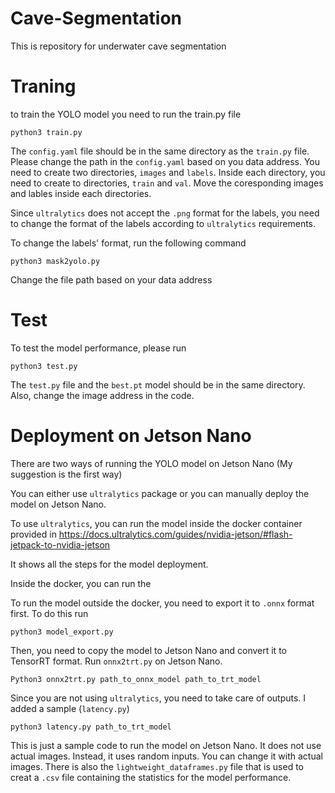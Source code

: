 # Cave-Segmentation
This is repository for underwater cave segmentation 

# Traning


to train the YOLO model you need to run the train.py file

`python3 train.py`

The `config.yaml` file should be in the same directory as the `train.py` file. Please change the path in the `config.yaml` based on you data address. You need to create two directories, `images` and `labels`. Inside each directory, you need to create to directories, `train` and `val`. Move the coresponding images and lables inside each directories. 

Since `ultralytics` does not accept the `.png` format for the labels, you need to change the format of the labels according to `ultralytics` requirements.

 To change the labels' format, run the following command 
 
 `python3 mask2yolo.py`

 Change the file path based on your data address

 # Test

 To test the model performance, please run
 
 `python3 test.py`

 The `test.py` file and the `best.pt` model should be in the same directory. 
 Also, change the image address in the code.


 # Deployment on Jetson Nano
There are two ways of running the YOLO model on Jetson Nano (My suggestion is the first way)

 You can either use `ultralytics` package or you can manually deploy the model on Jetson Nano.

 To use `ultralytics`, you can run the model inside the docker container provided in https://docs.ultralytics.com/guides/nvidia-jetson/#flash-jetpack-to-nvidia-jetson

It shows all the steps for the model deployment. 

Inside the docker, you can run the 

To run the model outside the docker, you need to export it to `.onnx` format first. To do this run

`python3 model_export.py`

Then, you need to copy the model to Jetson Nano and convert it to TensorRT format. Run `onnx2trt.py` on Jetson Nano. 

`Python3 onnx2trt.py path_to_onnx_model path_to_trt_model`

Since you are not using `ultralytics`, you need to take care of outputs. I added a sample (`latency.py`)

`python3 latency.py path_to_trt_model`

This is just a sample code to run the model on Jetson Nano. It does not use actual images. Instead, it uses random inputs. You can change it with actual images. 
There is also the `lightweight_dataframes.py` file that is used to creat a `.csv` file containing the statistics for the model performance. 


 

 
 
